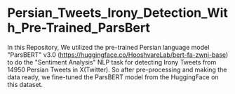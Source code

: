 # Persian_Tweets_Irony_Detection_With_Pre-Trained_ParsBert
In this Repository, We utilized the pre-trained Persian language model "ParsBERT" v3.0 (https://huggingface.co/HooshvareLab/bert-fa-zwnj-base) to do the "Sentiment Analysis" NLP task for detecting Irony Tweets from 14950 Persian Tweets in X(Twitter). So after pre-processing and making the data ready, we fine-tuned the ParsBERT model from the HuggingFace on this dataset.
